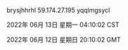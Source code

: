 brysjhhrhl 59.174.27.195 yqqlmgsycl

2022年 06月 13日 星期一 04:10:02 CST

2022年 06月 12日 星期日 20:10:02 GMT
